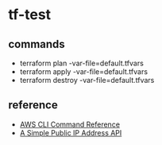 # tf-test
## commands
- terraform plan -var-file=default.tfvars
- terraform apply -var-file=default.tfvars
- terraform destroy -var-file=default.tfvars

## reference
- [AWS CLI Command Reference](https://docs.aws.amazon.com/cli/latest/index.html)
- [A Simple Public IP Address API](https://api.ipify.org)